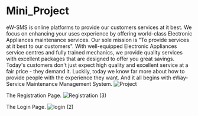 # Mini_Project

eW-SMS is online platforms to provide our customers services at it best. We focus on enhancing your uses experience by offering world-class Electronic Appliances maintenance services. Our sole mission is "To provide services at it best to our customers". With well-equipped Electronic Appliances service centres and fully trained mechanics, we provide quality services with excellent packages that are designed to offer you great savings. Today's customers don't just expect high quality and excellent service at a fair price - they demand it. Luckily, today we know far more about how to provide people with the experience they want. And it all begins with eWay-Service Maintenance Management System.
![Project](https://user-images.githubusercontent.com/70771224/103096904-81ca7800-462b-11eb-8f37-efa7da17912b.png)

The Registration Page.
![Registration (3)](https://user-images.githubusercontent.com/70771224/103101729-04106780-463f-11eb-8ca9-4a1323954230.png)

The Login Page.
![login (2)](https://user-images.githubusercontent.com/70771224/103101555-3372a480-463e-11eb-8c93-f44d9ceb6c90.png)
